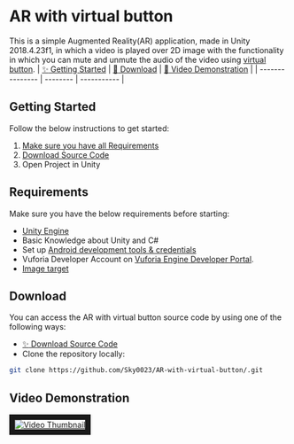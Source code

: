 # AR with virtual button

This is a simple Augmented Reality(AR) application, made in Unity 2018.4.23f1, in which a video is played over 2D image with the functionality in which you can mute and unmute the audio of the video using [virtual button](https://library.vuforia.com/articles/Solution/How-To-Implement-Virtual-Buttons).
| [:sparkles: Getting Started](#getting-started) | [:rocket: Download](#download) | [:movie_camera: Video Demonstration](#video-demonstration) |
| --------------- | -------- | ----------- |

## Getting Started

Follow the below instructions to get started:

1. [Make sure you have all Requirements](#requirements)
2. [Download Source Code](#download)
3. Open Project in Unity

## Requirements

Make sure you have the below requirements before starting:

- [Unity Engine](https://unity3d.com/get-unity/download?_ga=2.160408569.574823627.1566139084-134879676.1565187215)
- Basic Knowledge about Unity and C#
- Set up [Android development tools & credentials](https://docs.unity3d.com/Manual/android-sdksetup.html)
- Vuforia Developer Account on [Vuforia Engine Developer Portal](https://developer.vuforia.com/).
- [Image target](https://github.com/Sky0023/AR-with-virtual-button/blob/master/image%20target/Charlie.jpg)

## Download

You can access the AR with virtual button source code by using one of the following ways:
- [:sparkles: Download Source Code](https://github.com/Sky0023/AR-with-virtual-button/archive/master.zip)
- Clone the repository locally:

```bash
git clone https://github.com/Sky0023/AR-with-virtual-button/.git
```

## Video Demonstration
<a href="https://www.youtube.com/watch?v=xTfBrxNpiFU" target="_blank"><img src="https://i.imgur.com/N5kR9uj.jpg" alt ="Video Thumbnail" border="10"/></a>
